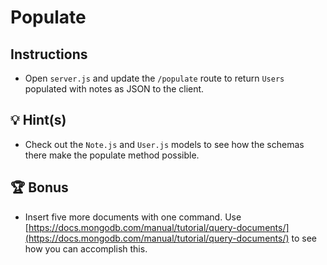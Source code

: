 # Populate

## Instructions

* Open `server.js` and update the `/populate` route to return `Users` populated with notes as JSON to the client.

## 💡 Hint(s)

* Check out the `Note.js` and `User.js` models to see how the schemas there make the populate method possible.

## 🏆 Bonus

* Insert five more documents with one command. Use [https://docs.mongodb.com/manual/tutorial/query-documents/](https://docs.mongodb.com/manual/tutorial/query-documents/) to see how you can accomplish this.

